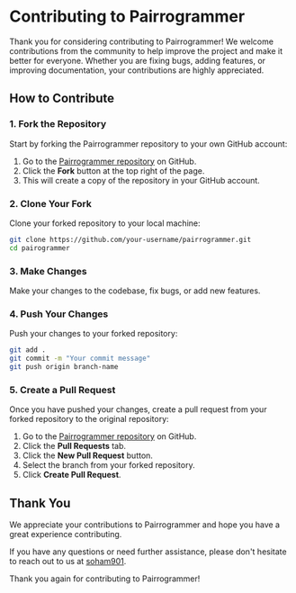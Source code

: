 # Contributing to Pairrogrammer

Thank you for considering contributing to Pairrogrammer! We welcome contributions from the community to help improve the project and make it better for everyone. Whether you are fixing bugs, adding features, or improving documentation, your contributions are highly appreciated.

## How to Contribute

### 1. **Fork the Repository**

Start by forking the Pairrogrammer repository to your own GitHub account:

1. Go to the [Pairrogrammer repository](https://github.com/soham901/pairrogrammer) on GitHub.
2. Click the **Fork** button at the top right of the page.
3. This will create a copy of the repository in your GitHub account.

### 2. **Clone Your Fork**

Clone your forked repository to your local machine:

```bash
git clone https://github.com/your-username/pairrogrammer.git
cd pairogrammer
```

### 3. **Make Changes**

Make your changes to the codebase, fix bugs, or add new features.

### 4. **Push Your Changes**

Push your changes to your forked repository:

```bash
git add .
git commit -m "Your commit message"
git push origin branch-name
```

### 5. **Create a Pull Request**

Once you have pushed your changes, create a pull request from your forked repository to the original repository:

1. Go to the [Pairrogrammer repository](https://github.com/soham901/pairrogrammer) on GitHub.
2. Click the **Pull Requests** tab.
3. Click the **New Pull Request** button.
4. Select the branch from your forked repository.
5. Click **Create Pull Request**.

## Thank You

We appreciate your contributions to Pairrogrammer and hope you have a great experience contributing.

If you have any questions or need further assistance, please don't hesitate to reach out to us at [soham901](https://github.com/soham901).

Thank you again for contributing to Pairrogrammer!
